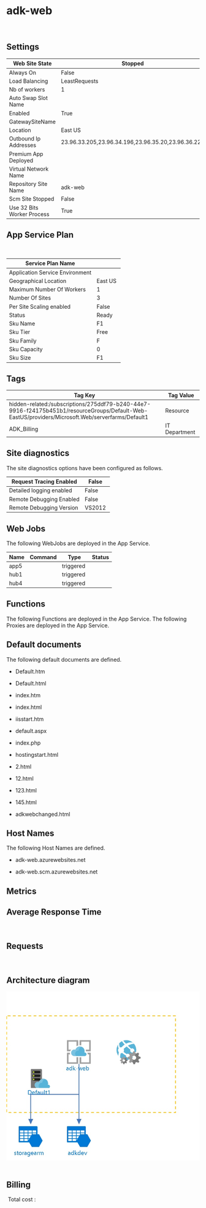 # adk-web 
  
## Settings


| Web Site State | Stopped  |
| --- | --- |
| Always On | False  |
| Load Balancing | LeastRequests  |
| Nb of workers | 1  |
| Auto Swap Slot Name |   |
| Enabled | True  |
| GatewaySiteName |   |
| Location | East US  |
| Outbound Ip Addresses | 23.96.33.205,23.96.34.196,23.96.35.20,23.96.36.229  |
| Premium App Deployed |   |
| Virtual Network Name |   |
| Repository Site Name | adk-web  |
| Scm Site Stopped | False  |
| Use 32 Bits Worker Process | True  |


## App Service Plan
 

| Service Plan Name |   |
| --- | --- |
| Application Service Environment |   |
| Geographical Location | East US  |
| Maximum Number Of Workers | 1  |
| Number Of Sites | 3  |
| Per Site Scaling enabled | False  |
| Status | Ready  |
| Sku Name | F1  |
| Sku Tier | Free  |
| Sku Family | F  |
| Sku Capacity | 0  |
| Sku Size | F1  |

## Tags


| Tag Key | Tag Value |
| --- | --- |
| hidden-related:/subscriptions/275ddf79-b240-44e7-9916-f24175b451b1/resourceGroups/Default-Web-EastUS/providers/Microsoft.Web/serverfarms/Default1  | Resource  |
| ADK_Billing  | IT Department  |
## Site diagnostics
The site diagnostics options have been configured as follows.

| Request Tracing Enabled | False  |
| --- | --- |
| Detailed logging enabled | False  |
| Remote Debugging Enabled | False  |
| Remote Debugging Version | VS2012  |

## Web Jobs
The following WebJobs are deployed in the App Service.

| Name | Command | Type | Status |
| --- | --- | --- | --- |
| app5  |   | triggered  |   |
| hub1  |   | triggered  |   |
| hub4  |   | triggered  |   |
## Functions
The following Functions are deployed in the App Service.
The following Proxies are deployed in the App Service.


## Default documents
The following default documents are defined.
- Default.htm

- Default.html

- index.htm

- index.html

- iisstart.htm

- default.aspx

- index.php

- hostingstart.html

- 2.html

- 12.html

- 123.html

- 145.html

- adkwebchanged.html


## Host Names
The following Host Names are defined.
- adk-web.azurewebsites.net

- adk-web.scm.azurewebsites.net

## Metrics

## Average Response Time
 
## Requests
 
## Architecture diagram
![alt text](../assets/7328f1a9139941468397d3f57b936301.jpg) 

## Billing
 Total cost : 
